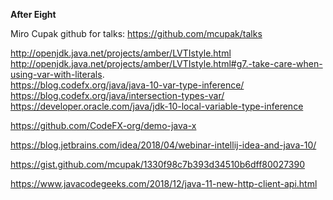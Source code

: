 **After Eight**

Miro Cupak github for talks:
https://github.com/mcupak/talks

http://openjdk.java.net/projects/amber/LVTIstyle.html  
http://openjdk.java.net/projects/amber/LVTIstyle.html#g7.-take-care-when-using-var-with-literals.  
https://blog.codefx.org/java/java-10-var-type-inference/  
https://blog.codefx.org/java/intersection-types-var/  
https://developer.oracle.com/java/jdk-10-local-variable-type-inference  

https://github.com/CodeFX-org/demo-java-x

https://blog.jetbrains.com/idea/2018/04/webinar-intellij-idea-and-java-10/


https://gist.github.com/mcupak/1330f98c7b393d34510b6dff80027390


https://www.javacodegeeks.com/2018/12/java-11-new-http-client-api.html

